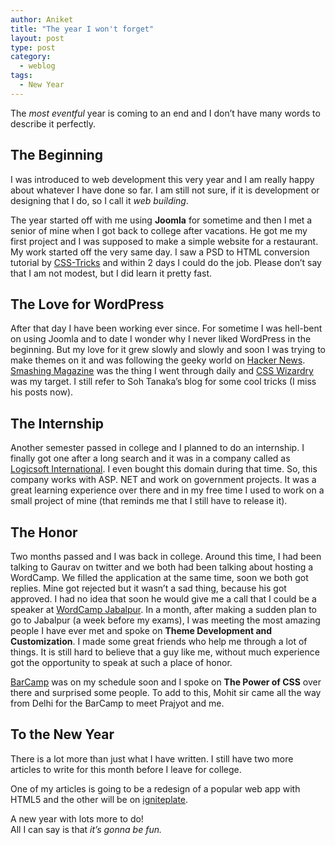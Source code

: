 ```yaml
---
author: Aniket
title: "The year I won't forget"
layout: post
type: post
category:
  - weblog
tags:
  - New Year
---
```

The *most eventful* year is coming to an end and I don’t have many words to describe it perfectly.

## The Beginning

I was introduced to web development this very year and I am really happy about whatever I have done so far. I am still not sure, if it is development or designing that I do, so I call it *web building*.

The year started off with me using **Joomla** for sometime and then I met a senior of mine when I got back to college after vacations. He got me my first project and I was supposed to make a simple website for a restaurant. My work started off the very same day. I saw a PSD to HTML conversion tutorial by [CSS-Tricks][1] and within 2 days I could do the job. Please don’t say that I am not modest, but I did learn it pretty fast.

## The Love for WordPress

After that day I have been working ever since. For sometime I was hell-bent on using Joomla and to date I wonder why I never liked WordPress in the beginning. But my love for it grew slowly and slowly and soon I was trying to make themes on it and was following the geeky world on [Hacker News][2]. [Smashing Magazine][3] was the thing I went through daily and [CSS Wizardry][4] was my target. I still refer to Soh Tanaka’s blog for some cool tricks (I miss his posts now).

## The Internship

Another semester passed in college and I planned to do an internship. I finally got one after a long search and it was in a company called as [Logicsoft International][5]. I even bought this domain during that time. So, this company works with ASP. NET and work on government projects. It was a great learning experience over there and in my free time I used to work on a small project of mine (that reminds me that I still have to release it).

## The Honor

Two months passed and I was back in college. Around this time, I had been talking to Gaurav on twitter and we both had been talking about hosting a WordCamp. We filled the application at the same time, soon we both got replies. Mine got rejected but it wasn’t a sad thing, because his got approved. I had no idea that soon he would give me a call that I could be a speaker at [WordCamp Jabalpur][6]. In a month, after making a sudden plan to go to Jabalpur (a week before my exams), I was meeting the most amazing people I have ever met and spoke on **Theme Development and Customization**. I made some great friends who help me through a lot of things. It is still hard to believe that a guy like me, without much experience got the opportunity to speak at such a place of honor.

[BarCamp][7] was on my schedule soon and I spoke on **The Power of CSS** over there and surprised some people. To add to this, Mohit sir came all the way from Delhi for the BarCamp to meet Prajyot and me.

## To the New Year

There is a lot more than just what I have written. I still have two more articles to write for this month before I leave for college.

One of my articles is going to be a redesign of a popular web app with HTML5 and the other will be on [igniteplate][8].

A new year with lots more to do!  
All I can say is that *it’s gonna be fun.*

 [1]: http://css-tricks.com/ "CSS-Tricks"
 [2]: http://news.ycombinator.com/ "Hacker News"
 [3]: http://www.smashingmagazine.com/ "Smashing Magazine"
 [4]: http://csswizardry.com/ "CSS Wizardry"
 [5]: http://www.lsipl.com/ "Logicsoft International"
 [6]: http://2011.jabalpur.wordcamp.org/ "WordCamp Jabalpur 2011"
 [7]: http://www.barcampgoa.org/ "BarCamp Goa 2011"
 [8]: https://github.com/aniketpant/igniteplate "igniteplate - Template for your Codeigniter apps"